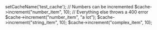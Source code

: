 <?php
require_once "phar://iron_cache.phar";

// For configuration info, see http://dev.iron.io/articles/configuration
$cache = new IronCache();

// Set the default cache name
$cache->setCacheName('test_cache');

// Numbers can be incremented
$cache->increment("number_item", 10);

// Everything else throws a 400 error
$cache->increment("number_item", "a lot");
$cache->increment("string_item", 10);
$cache->increment("complex_item", 10);
